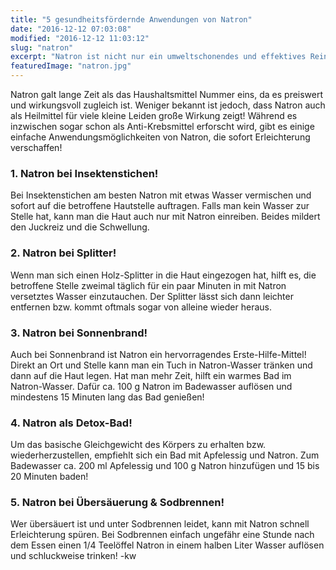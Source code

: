 ```yaml
---
title: "5 gesundheitsfördernde Anwendungen von Natron"
date: "2016-12-12 07:03:08"
modified: "2016-12-12 11:03:12"
slug: "natron"
excerpt: "Natron ist nicht nur ein umweltschonendes und effektives Reinigungs- und Haushaltsmittel, es hat auch erstaunlich heilsame Eigenschaften!"
featuredImage: "natron.jpg"
---
```


Natron galt lange Zeit als das Haushaltsmittel Nummer eins, da es preiswert und wirkungsvoll zugleich ist. Weniger bekannt ist jedoch, dass Natron auch als Heilmittel für viele kleine Leiden große Wirkung zeigt! Während es inzwischen sogar schon als Anti-Krebsmittel erforscht wird, gibt es einige einfache Anwendungsmöglichkeiten von Natron, die sofort Erleichterung verschaffen!

### 1\. Natron bei Insektenstichen!

Bei Insektenstichen am besten Natron mit etwas Wasser vermischen und sofort auf die betroffene Hautstelle auftragen. Falls man kein Wasser zur Stelle hat, kann man die Haut auch nur mit Natron einreiben. Beides mildert den Juckreiz und die Schwellung.

### 2\. Natron bei Splitter!

Wenn man sich einen Holz-Splitter in die Haut eingezogen hat, hilft es, die betroffene Stelle zweimal täglich für ein paar Minuten in mit Natron versetztes Wasser einzutauchen. Der Splitter lässt sich dann leichter entfernen bzw. kommt oftmals sogar von alleine wieder heraus.

### 3\. Natron bei Sonnenbrand!

Auch bei Sonnenbrand ist Natron ein hervorragendes Erste-Hilfe-Mittel! Direkt an Ort und Stelle kann man ein Tuch in Natron-Wasser tränken und dann auf die Haut legen. Hat man mehr Zeit, hilft ein warmes Bad im Natron-Wasser. Dafür ca. 100 g Natron im Badewasser auflösen und mindestens 15 Minuten lang das Bad genießen!

### 4\. Natron als Detox-Bad!

Um das basische Gleichgewicht des Körpers zu erhalten bzw. wiederherzustellen, empfiehlt sich ein Bad mit Apfelessig und Natron. Zum Badewasser ca. 200 ml Apfelessig und 100 g Natron hinzufügen und 15 bis 20 Minuten baden!

### 5\. Natron bei Übersäuerung & Sodbrennen!

Wer übersäuert ist und unter Sodbrennen leidet, kann mit Natron schnell Erleichterung spüren. Bei Sodbrennen einfach ungefähr eine Stunde nach dem Essen einen 1/4 Teelöffel Natron in einem halben Liter Wasser auflösen und schluckweise trinken! -kw